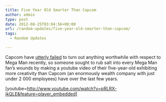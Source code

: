 ```yaml
---
title: Five Year Old Smarter Than Capcom
author: admin
type: post
date: 2012-08-25T03:04:56+00:00
url: /random-updates/five-year-old-smarter-than-capcom/
tags:
  - Random Updates

---
```

Capcom have [utterly failed][1] to turn out anything worthwhile with respect to Mega Man recently, so someone sought to rub salt into every Mega Man fan&#8217;s wounds by making a youtube video of their five-year-old exhibiting more creativity than Capcom (an enormously wealth company with just under 2 000 employees) have over the last few years.

[youtube=http://www.youtube.com/watch?v=pRLRX-ikQLE&feature=player_embedded]

 [1]: http://www.kotaku.com.au/2012/08/mega-man-breadcrumbs-and-utter-contempt/

